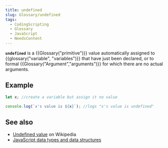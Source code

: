 ```yaml
---
title: undefined
slug: Glossary/undefined
tags:
  - CodingScripting
  - Glossary
  - JavaScript
  - NeedsContent
---
```


**`undefined`** is a {{Glossary("primitive")}} value automatically assigned to {{glossary("variable", "variables")}} that have just been declared, or to formal {{Glossary("Argument","arguments")}} for which there are no actual arguments.

## Example

```js
let x; //create a variable but assign it no value

console.log(`x's value is ${x}`); //logs "x's value is undefined"
```

## See also

- [Undefined value](https://en.wikipedia.org/wiki/Undefined_value) on Wikipedia
- [JavaScript data types and data structures](/en-US/docs/Web/JavaScript/Data_structures)
